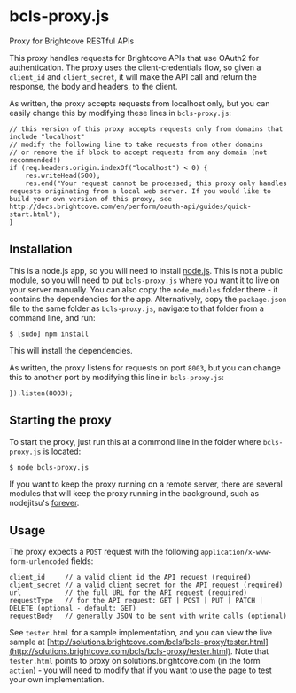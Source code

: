 bcls-proxy.js
=============

Proxy for Brightcove RESTful APIs

This proxy handles requests for Brightcove APIs that use OAuth2 for authentication. The proxy uses the client-credentials flow, so given a `client_id` and `client_secret`, it will make the API call and return the response, the body and headers, to the client.

As written, the proxy accepts requests from localhost only, but you can easily change this by modifying these lines in `bcls-proxy.js`:

    // this version of this proxy accepts requests only from domains that include "localhost"
    // modify the following line to take requests from other domains
    // or remove the if block to accept requests from any domain (not recommended!)
    if (req.headers.origin.indexOf("localhost") < 0) {
        res.writeHead(500);
        res.end("Your request cannot be processed; this proxy only handles requests originating from a local web server. If you would like to build your own version of this proxy, see http://docs.brightcove.com/en/perform/oauth-api/guides/quick-start.html");
    }


## Installation

This is a node.js app, so you will need to install [node.js](//nodejs.org). This is not a public module, so you will need to put `bcls-proxy.js` where you want it to live on your server manually. You can also copy the `node_modules` folder there - it contains the dependencies for the app. Alternatively, copy the `package.json` file to the same folder as `bcls-proxy.js`, navigate to that folder from a command line, and run:

    $ [sudo] npm install

This will install the dependencies.

As written, the proxy listens for requests on port `8003`, but you can change this to another port by modifying this line in `bcls-proxy.js`:

    }).listen(8003);

## Starting the proxy

To start the proxy, just run this at a commond line in the folder where `bcls-proxy.js` is located:

    $ node bcls-proxy.js

If you want to keep the proxy running on a remote server, there are several modules that will keep the proxy running in the background, such as nodejitsu's [forever](https://github.com/nodejitsu/forever).

## Usage

The proxy expects a `POST` request with the following `application/x-www-form-urlencoded` fields:

    client_id     // a valid client id the API request (required)
    client_secret // a valid client secret for the API request (required)
    url           // the full URL for the API request (required)
    requestType   // for the API request: GET | POST | PUT | PATCH | DELETE (optional - default: GET)
    requestBody   // generally JSON to be sent with write calls (optional)

See `tester.html` for a sample implementation, and you can view the live sample at [http://solutions.brightcove.com/bcls/bcls-proxy/tester.html](http://solutions.brightcove.com/bcls/bcls-proxy/tester.html). Note that `tester.html` points to proxy on solutions.brightcove.com (in the form `action`) - you will need to modify that if you want to use the page to test your own implementation.
